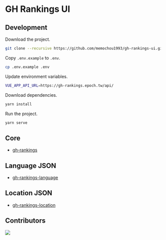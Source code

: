 # GH Rankings UI

## Development

Download the project.

```BASH
git clone --recursive https://github.com/memochou1993/gh-rankings-ui.git
```

Copy `.env.example` to `.env`.

```BASH
cp .env.example .env
```

Update environment variables.

```BASH
VUE_APP_API_URL=https://gh-rankings.epoch.tw/api/
```

Download dependencies.

```BASH
yarn install
```

Run the project.

```BASH
yarn serve
```

## Core

- [gh-rankings](https://github.com/memochou1993/gh-rankings)

## Language JSON

- [gh-rankings-language](https://github.com/memochou1993/gh-rankings-language)

## Location JSON

- [gh-rankings-location](https://github.com/memochou1993/gh-rankings-location)

## Contributors

<a href="https://github.com/memochou1993/gh-rankings-ui/graphs/contributors">
  <img src="https://contrib.rocks/image?repo=memochou1993/gh-rankings-ui" />
</a>
